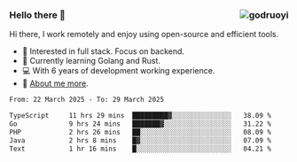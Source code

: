 ### Hello there 👋 <img align="right" src="https://github-readme-stats.vercel.app/api?username=godruoyi&show_icons=true" alt="godruoyi" />

Hi there, I work remotely and enjoy using open-source and efficient tools.

- 🔭 Interested in full stack. Focus on backend.
- 🌱 Currently learning Golang and Rust.
- 💻 With 6 years of development working experience.
- 👒 [About me more](https://godruoyi.com/posts/about-godruoyi).



<!--START_SECTION:waka-->

```txt
From: 22 March 2025 - To: 29 March 2025

TypeScript     11 hrs 29 mins  █████████▓░░░░░░░░░░░░░░░   38.09 %
Go             9 hrs 24 mins   ███████▓░░░░░░░░░░░░░░░░░   31.22 %
PHP            2 hrs 26 mins   ██░░░░░░░░░░░░░░░░░░░░░░░   08.09 %
Java           2 hrs 8 mins    █▓░░░░░░░░░░░░░░░░░░░░░░░   07.09 %
Text           1 hr 16 mins    █░░░░░░░░░░░░░░░░░░░░░░░░   04.21 %
```

<!--END_SECTION:waka-->
